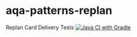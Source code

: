 # aqa-patterns-replan
Replan Card Delivery Tests
[![Java CI with Gradle](https://github.com/Anna-Omelchenko/aqa-patterns-replan/actions/workflows/gradle.yml/badge.svg)](https://github.com/Anna-Omelchenko/aqa-patterns-replan/actions/workflows/gradle.yml)